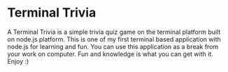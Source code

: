 # Terminal Trivia

A Terminal Trivia is a simple trivia quiz game on the terminal platform built on node.js platform. This is one of my first terminal based application with node.js for learning and fun. You can use this application as a break from your work on computer. Fun and knowledge is what you can get with it. Enjoy :)
